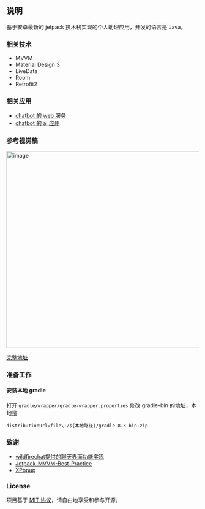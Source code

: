 ## 说明

基于安卓最新的 jetpack 技术栈实现的个人助理应用，开发的语言是 Java。

### 相关技术
+ MVVM
+ Material Design 3
+ LiveData
+ Room
+ Retrofit2


### 相关应用

+ [chatbot 的 web 服务](https://github.com/workdance/chatbot-web)
+ [chatbot 的 ai 应用](https://github.com/workdance/chatbot-ai)

### 参考视觉稿

<img width="513" alt="image" src="https://github.com/user-attachments/assets/7be54d8b-03cc-48f9-917a-7eb1c5109e4b">

[完整地址](
https://www.figma.com/design/cvpC33GRSIFRU1dD6QrCp4/%E5%BE%AE%E4%BF%A18.0%EF%BC%8C%E7%94%A8%E6%88%B7%E7%95%8C%E9%9D%A2%E9%87%8D%E6%9E%84%EF%BD%9CMONK.REN-(Community)?node-id=337-19277&t=mTU36KK4pD6SG6bt-0)


### 准备工作

#### 安装本地 gradle

打开 `gradle/wrapper/gradle-wrapper.properties` 修改 gradle-bin 的地址，本地是

`distributionUrl=file\:/${本地路径}/gradle-8.3-bin.zip`


### 致谢

+ [wildfirechat提供的聊天界面功能实现](https://github.com/wildfirechat/android-chat?tab=readme-ov-file)
+ [Jetpack-MVVM-Best-Practice](https://github.com/KunMinX/Jetpack-MVVM-Best-Practice)
+ [XPopup](https://github.com/junixapp/XPopup)


### License

项目基于 [MIT 协议](./LICENSE)，请自由地享受和参与开源。
